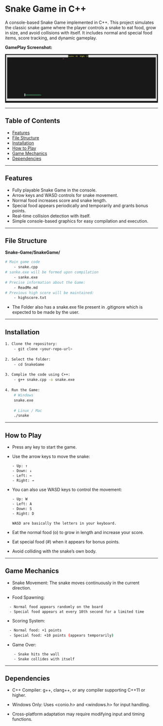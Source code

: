 # Snake Game in C++

A console-based Snake Game implemented in C++. This project simulates the classic snake game where the player controls a snake to eat food, grow in size, and avoid collisions with itself. It includes normal and special food items, score tracking, and dynamic gameplay.

**GamePlay Screenshot:**

![Gameplay Screenshot](Gameplay.png)

---

## Table of Contents
- [Features](#features)
- [File Structure](#file-structure)
- [Installation](#installation)
- [How to Play](#how-to-play)
- [Game Mechanics](#game-mechanics)
- [Dependencies](#dependencies)

---

## Features
- Fully playable Snake Game in the console.
- Arrow keys and WASD controls for snake movement.
- Normal food increases score and snake length.
- Special food appears periodically and temporarily and grants bonus points.
- Real-time collision detection with itself.
- Simple console-based graphics for easy compilation and execution.

---

## File Structure
**Snake-Game/SnakeGame/**
```bash 
# Main game code
    - snake.cpp 
# sanke.exe will be formed upon compilation
    - sanke.exe
# Precise information about the Game:
    - ReadMe.md
# Previous high score will be maintained:
    - highscore.txt        
```
- The Folder also has a snake.exe file present in .gitignore which is expected to be made by the user.


---

## Installation

```bash
1. Clone the repository:
    - git clone <your-repo-url>

2. Select the folder:    
    - cd SnakeGame

3. Complie the code using C++:
    - g++ snake.cpp -o snake.exe

4. Run the Game:
    # Windows  
    snake.exe

    # Linux / Mac
    ./snake
```
---
## How to Play
 
- Press any key to start the game.

- Use the arrow keys to move the snake:

      - Up: ↑
      - Down: ↓
      - Left: ←
      - Right: →
- You can also use WASD keys to control the movement:

      - Up: W
      - Left: A
      - Down: S
      - Right: D

      WASD are basically the letters in your keyboard.      

- Eat the normal food (o) to grow in length and increase your score.

- Eat special food (#) when it appears for bonus points.

- Avoid colliding with the snake’s own body.
---

## Game Mechanics
- Snake Movement: The snake moves continuously in the current direction.

- Food Spawning:
```
  - Normal food appears randomly on the board
  - Special food appears at every 10th second for a limited time
```
- Scoring System:
```bash
  - Normal food: +1 points
  - Special food: +10 points (appears temporarily)
```
- Game Over:
```
    - Snake hits the wall
    - Snake collides with itself
```
---
## Dependencies

- C++ Compiler: g++, clang++, or any compiler supporting C++11 or higher.

- Windows Only: Uses <conio.h> and <windows.h> for input handling.

- Cross-platform adaptation may require modifying input and timing functions.